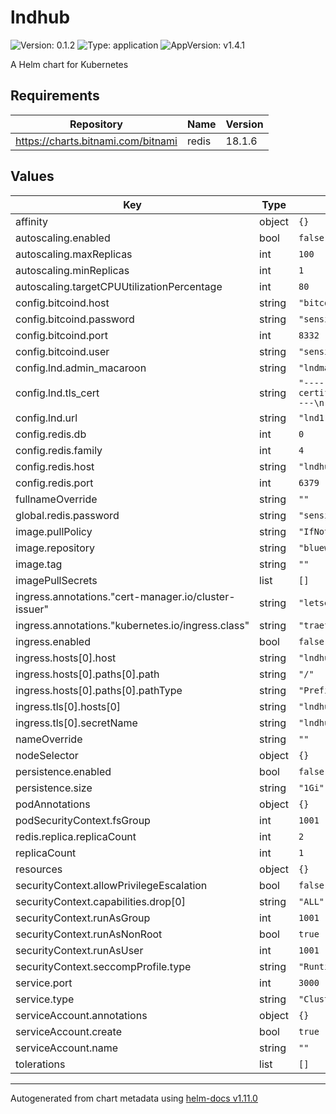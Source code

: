 # lndhub

![Version: 0.1.2](https://img.shields.io/badge/Version-0.1.2-informational?style=flat-square) ![Type: application](https://img.shields.io/badge/Type-application-informational?style=flat-square) ![AppVersion: v1.4.1](https://img.shields.io/badge/AppVersion-v1.4.1-informational?style=flat-square)

A Helm chart for Kubernetes

## Requirements

| Repository | Name | Version |
|------------|------|---------|
| https://charts.bitnami.com/bitnami | redis | 18.1.6 |

## Values

| Key | Type | Default | Description |
|-----|------|---------|-------------|
| affinity | object | `{}` |  |
| autoscaling.enabled | bool | `false` |  |
| autoscaling.maxReplicas | int | `100` |  |
| autoscaling.minReplicas | int | `1` |  |
| autoscaling.targetCPUUtilizationPercentage | int | `80` |  |
| config.bitcoind.host | string | `"bitcoind.bitcoin.svc.cluster.local"` |  |
| config.bitcoind.password | string | `"sensitivepassword"` |  |
| config.bitcoind.port | int | `8332` |  |
| config.bitcoind.user | string | `"sensitiveuser"` |  |
| config.lnd.admin_macaroon | string | `"lndmacaroooooooooooooooon"` |  |
| config.lnd.tls_cert | string | `"-----BEGIN CERTIFICATE-----\n<lnd certificate>\n-----END CERTIFICATE-----\n"` |  |
| config.lnd.url | string | `"lnd1-internal:10009"` |  |
| config.redis.db | int | `0` |  |
| config.redis.family | int | `4` |  |
| config.redis.host | string | `"lndhub-redis-headless"` |  |
| config.redis.port | int | `6379` |  |
| fullnameOverride | string | `""` |  |
| global.redis.password | string | `"sensitivepassword"` |  |
| image.pullPolicy | string | `"IfNotPresent"` |  |
| image.repository | string | `"bluewalletorganization/lndhub"` |  |
| image.tag | string | `""` |  |
| imagePullSecrets | list | `[]` |  |
| ingress.annotations."cert-manager.io/cluster-issuer" | string | `"letsencrypt-production"` |  |
| ingress.annotations."kubernetes.io/ingress.class" | string | `"traefik-cert-manager"` |  |
| ingress.enabled | bool | `false` |  |
| ingress.hosts[0].host | string | `"lndhub.domain"` |  |
| ingress.hosts[0].paths[0].path | string | `"/"` |  |
| ingress.hosts[0].paths[0].pathType | string | `"Prefix"` |  |
| ingress.tls[0].hosts[0] | string | `"lndhub.domain"` |  |
| ingress.tls[0].secretName | string | `"lndhub-tls"` |  |
| nameOverride | string | `""` |  |
| nodeSelector | object | `{}` |  |
| persistence.enabled | bool | `false` |  |
| persistence.size | string | `"1Gi"` |  |
| podAnnotations | object | `{}` |  |
| podSecurityContext.fsGroup | int | `1001` |  |
| redis.replica.replicaCount | int | `2` |  |
| replicaCount | int | `1` |  |
| resources | object | `{}` |  |
| securityContext.allowPrivilegeEscalation | bool | `false` |  |
| securityContext.capabilities.drop[0] | string | `"ALL"` |  |
| securityContext.runAsGroup | int | `1001` |  |
| securityContext.runAsNonRoot | bool | `true` |  |
| securityContext.runAsUser | int | `1001` |  |
| securityContext.seccompProfile.type | string | `"RuntimeDefault"` |  |
| service.port | int | `3000` |  |
| service.type | string | `"ClusterIP"` |  |
| serviceAccount.annotations | object | `{}` |  |
| serviceAccount.create | bool | `true` |  |
| serviceAccount.name | string | `""` |  |
| tolerations | list | `[]` |  |

----------------------------------------------
Autogenerated from chart metadata using [helm-docs v1.11.0](https://github.com/norwoodj/helm-docs/releases/v1.11.0)
